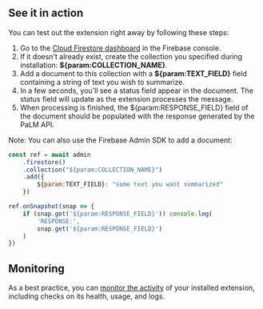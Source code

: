 ## See it in action

You can test out the extension right away by following these steps:

1. Go to the [Cloud Firestore dashboard](https://console.firebase.google.com/project/_/firestore) in the Firebase console.
2. If it doesn't already exist, create the collection you specified during installation: **${param:COLLECTION_NAME}**.
3. Add a document to this collection with a **${param:TEXT_FIELD}** field containing a string of text you wish to summarize.
4. In a few seconds, you'll see a status field appear in the document. The status field will update as the extension processes the message.
5. When processing is finished, the ${param:RESPONSE_FIELD} field of the document should be populated with the response generated by the PaLM API.

Note: You can also use the Firebase Admin SDK to add a document:
```javascript
const ref = await admin
    .firestore()
    .collection("${param:COLLECTION_NAME}")
    .add({
        ${param:TEXT_FIELD}: "some text you want summarized"
    })

ref.onSnapshot(snap => {
    if (snap.get('${param:RESPONSE_FIELD}')) console.log(
        'RESPONSE:',
        snap.get('${param:RESPONSE_FIELD}')
    )
})
```

## Monitoring

As a best practice, you can [monitor the activity](https://firebase.google.com/docs/extensions/manage-installed-extensions#monitor) of your installed extension, including checks on its health, usage, and logs.
